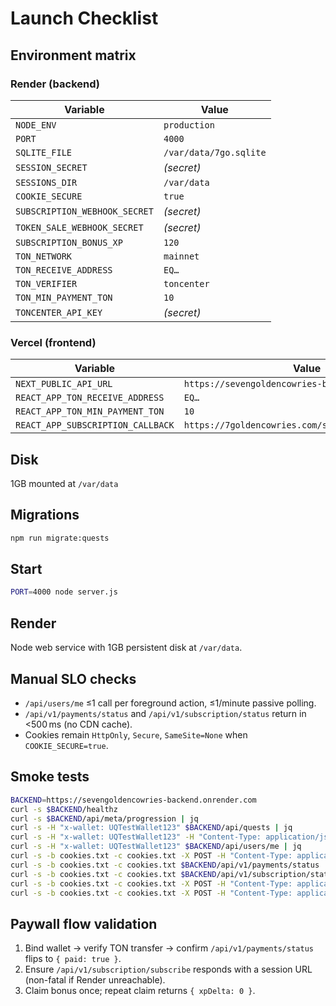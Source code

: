 # Launch Checklist

## Environment matrix

### Render (backend)

| Variable | Value |
| --- | --- |
| `NODE_ENV` | `production` |
| `PORT` | `4000` |
| `SQLITE_FILE` | `/var/data/7go.sqlite` |
| `SESSION_SECRET` | _(secret)_ |
| `SESSIONS_DIR` | `/var/data` |
| `COOKIE_SECURE` | `true` |
| `SUBSCRIPTION_WEBHOOK_SECRET` | _(secret)_ |
| `TOKEN_SALE_WEBHOOK_SECRET` | _(secret)_ |
| `SUBSCRIPTION_BONUS_XP` | `120` |
| `TON_NETWORK` | `mainnet` |
| `TON_RECEIVE_ADDRESS` | `EQ…` |
| `TON_VERIFIER` | `toncenter` |
| `TON_MIN_PAYMENT_TON` | `10` |
| `TONCENTER_API_KEY` | _(secret)_ |

### Vercel (frontend)

| Variable | Value |
| --- | --- |
| `NEXT_PUBLIC_API_URL` | `https://sevengoldencowries-backend.onrender.com` |
| `REACT_APP_TON_RECEIVE_ADDRESS` | `EQ…` |
| `REACT_APP_TON_MIN_PAYMENT_TON` | `10` |
| `REACT_APP_SUBSCRIPTION_CALLBACK` | `https://7goldencowries.com/subscription/callback` |

## Disk

1GB mounted at `/var/data`

## Migrations

```bash
npm run migrate:quests
```

## Start

```bash
PORT=4000 node server.js
```

## Render

Node web service with 1GB persistent disk at `/var/data`.

## Manual SLO checks

- `/api/users/me` ≤1 call per foreground action, ≤1/minute passive polling.
- `/api/v1/payments/status` and `/api/v1/subscription/status` return in <500 ms (no CDN cache).
- Cookies remain `HttpOnly`, `Secure`, `SameSite=None` when `COOKIE_SECURE=true`.

## Smoke tests

```bash
BACKEND=https://sevengoldencowries-backend.onrender.com
curl -s $BACKEND/healthz
curl -s $BACKEND/api/meta/progression | jq
curl -s -H "x-wallet: UQTestWallet123" $BACKEND/api/quests | jq
curl -s -H "x-wallet: UQTestWallet123" -H "Content-Type: application/json" -d '{"questId":"join_telegram"}' $BACKEND/api/quests/claim | jq
curl -s -H "x-wallet: UQTestWallet123" $BACKEND/api/users/me | jq
curl -s -b cookies.txt -c cookies.txt -X POST -H "Content-Type: application/json" -d '{"wallet":"EQTestWallet123"}' $BACKEND/api/session/bind-wallet | jq
curl -s -b cookies.txt -c cookies.txt $BACKEND/api/v1/payments/status | jq
curl -s -b cookies.txt -c cookies.txt $BACKEND/api/v1/subscription/status | jq
curl -s -b cookies.txt -c cookies.txt -X POST -H "Content-Type: application/json" -d '{"txHash":"demo","comment":"7GC-SUB:demo"}' $BACKEND/api/v1/payments/verify | jq
curl -s -b cookies.txt -c cookies.txt -X POST -H "Content-Type: application/json" -d '{"tier":"Tier 1"}' $BACKEND/api/v1/subscription/subscribe | jq
```

## Paywall flow validation

1. Bind wallet → verify TON transfer → confirm `/api/v1/payments/status` flips to `{ paid: true }`.
2. Ensure `/api/v1/subscription/subscribe` responds with a session URL (non-fatal if Render unreachable).
3. Claim bonus once; repeat claim returns `{ xpDelta: 0 }`.
